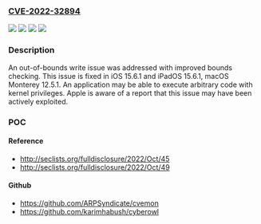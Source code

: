 ### [CVE-2022-32894](https://cve.mitre.org/cgi-bin/cvename.cgi?name=CVE-2022-32894)
![](https://img.shields.io/static/v1?label=Product&message=iOS%20and%20iPadOS&color=blue)
![](https://img.shields.io/static/v1?label=Product&message=macOS&color=blue)
![](https://img.shields.io/static/v1?label=Version&message=n%2Fa&color=blue)
![](https://img.shields.io/static/v1?label=Vulnerability&message=An%20application%20may%20be%20able%20to%20execute%20arbitrary%20code%20with%20kernel%20privileges.%20Apple%20is%20aware%20of%20a%20report%20that%20this%20issue%20may%20have%20been%20actively%20exploited.&color=brighgreen)

### Description

An out-of-bounds write issue was addressed with improved bounds checking. This issue is fixed in iOS 15.6.1 and iPadOS 15.6.1, macOS Monterey 12.5.1. An application may be able to execute arbitrary code with kernel privileges. Apple is aware of a report that this issue may have been actively exploited.

### POC

#### Reference
- http://seclists.org/fulldisclosure/2022/Oct/45
- http://seclists.org/fulldisclosure/2022/Oct/49

#### Github
- https://github.com/ARPSyndicate/cvemon
- https://github.com/karimhabush/cyberowl

